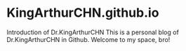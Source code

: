 # KingArthurCHN.github.io
Introduction of Dr.KingArthurCHN
This is a personal blog of Dr.KingArthurCHN in Github. Welcome to my space, bro!
